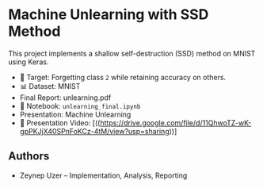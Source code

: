 # Machine Unlearning with SSD Method

This project implements a shallow self-destruction (SSD) method on MNIST using Keras.

- 🧠 Target: Forgetting class `2` while retaining accuracy on others.
- 📊 Dataset: MNIST
- Final Report: unlearning.pdf
- 📎 Notebook: `unlearning_final.ipynb`
- Presentation: Machine Unlearning
- 🎥 Presentation Video: [((https://drive.google.com/file/d/11QhwoTZ-wK-gpPKJjX40SPnFoKCz-4tM/view?usp=sharing))]

## Authors
- Zeynep Uzer – Implementation, Analysis, Reporting
